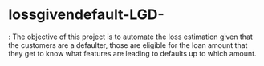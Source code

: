 # lossgivendefault-LGD-
: The objective of this project is to automate the loss estimation given that the customers are a defaulter, those are eligible for the loan amount that they get to know what features are leading to defaults up to which amount.

